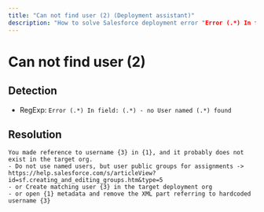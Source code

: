 ```yaml
---
title: "Can not find user (2) (Deployment assistant)"
description: "How to solve Salesforce deployment error "Error (.*) In field: (.*) - no User named (.*) found""
---
```

<!-- markdownlint-disable MD013 -->
# Can not find user (2)

## Detection

- RegExp: `Error (.*) In field: (.*) - no User named (.*) found`

## Resolution

```shell
You made reference to username {3} in {1}, and it probably does not exist in the target org.
- Do not use named users, but user public groups for assignments -> https://help.salesforce.com/s/articleView?id=sf.creating_and_editing_groups.htm&type=5
- or Create matching user {3} in the target deployment org
- or open {1} metadata and remove the XML part referring to hardcoded username {3}
```
